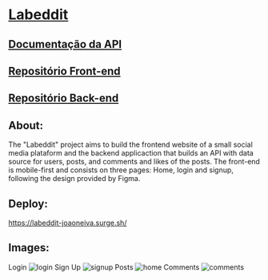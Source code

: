 # [Labeddit](https://labeddit-joaoneiva.surge.sh/)

## [Documentação da API](https://documenter.getpostman.com/view/27685475/2s9Y5eMeZG)
## [Repositório Front-end](https://github.com/ojoaoneiva/labeddit/tree/main/front-end)
## [Repositório Back-end](https://github.com/ojoaoneiva/labeddit/tree/main/back-end)

## About:
The "Labeddit" project aims to build the frontend website of a small social media plataform and the backend applicaction that builds an API with data source for users, posts, and comments and likes of the posts. The front-end is mobile-first and consists on three pages: Home, login and signup, following the design provided by Figma.

## Deploy:
https://labeddit-joaoneiva.surge.sh/

## Images:

Login
![login](https://github.com/ojoaoneiva/labeddit/assets/122841627/8a25f135-a40a-4425-9427-09e7c0860024)
Sign Up
![signup](https://github.com/ojoaoneiva/labeddit/assets/122841627/79546f4f-48b8-4c57-aa4b-011055b2f65e)
Posts
![home](https://github.com/ojoaoneiva/labeddit/assets/122841627/bb4f37fd-9c20-4063-9a7d-d682cc9220a6)
Comments
![comments](https://github.com/ojoaoneiva/labeddit/assets/122841627/4d34b583-0d42-44d0-b492-5089ea7dfc07)
